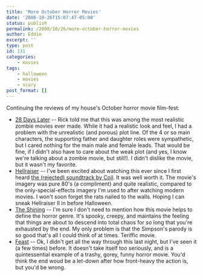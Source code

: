 ```yaml
---
title: 'More October Horror Movies'
date: '2008-10-26T15:07:47-05:00'
status: publish
permalink: /2008/10/26/more-october-horror-movies
author: Eddie
excerpt: ''
type: post
id: 131
categories:
    - movies
tags:
    - halloween
    - movies
    - scary
post_format: []
---
```

Continuing the reviews of my house's October horror movie film-fest:

- [28 Days Later](http://www.imdb.com/title/tt0289043/) -- Rick told me that this was among the most realistic zombie movies ever made. While it had a realistic look and feel, I had a problem with the unrealistic (and porous) plot line. Of the 4 or so main characters, the supporting father and daughter roles were sympathetic, but I cared nothing for the main male and female leads. That would be fine, if I didn't also have to care about the weak plot (and yes, I know we're talking about a zombie movie, but still!). I didn't dislike the movie, but it wasn't my favorite.
- [Hellraiser](http://www.imdb.com/title/tt0093177/) -- I've been excited about watching this ever since I first heard [the (rejected) soundtrack by Coil](http://www.brainwashed.com/common/htdocs/discog/coil1.html). It was well worth it. The movie's imagery was pure 80's (a compliment) and quite realistic, compared to the only-special-effects imagery I'm used to after watching modern movies. I won't soon forget the rats nailed to the walls. Hoping I can sneak Hellraiser II in before Halloween.
- [The Shining](http://www.imdb.com/title/tt0081505/) -- I'm sure I don't need to mention how this movie helps to define the horror genre. It's spooky, creepy, and maintains the feeling that things are about to descend into total chaos for so long that you're exhausted by the end. My only problem is that the Simpson's parody is so good that's all I could think of at times. Teriffic movie.
- [Feast](http://www.imdb.com/title/tt0426459/) -- Ok, I didn't get all the way through this last night, but I've seen it (a few times) before. It doesn't take itself too seriously, and is a quintessential example of a trashy, gorey, funny horror movie. You'd think the end woud be a let-down after how front-heavy the action is, but you'd be wrong.